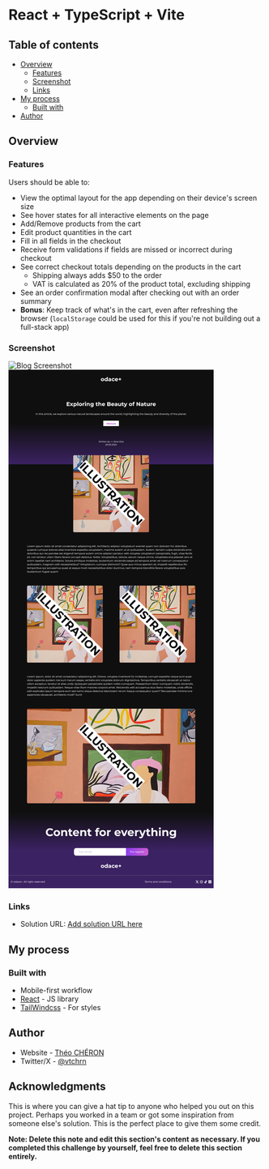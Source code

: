# React + TypeScript + Vite

## Table of contents

- [Overview](#overview)
  - [Features](#Features)
  - [Screenshot](#screenshot)
  - [Links](#links)
- [My process](#my-process)
  - [Built with](#built-with)
- [Author](#author)

## Overview

### Features

Users should be able to:

- View the optimal layout for the app depending on their device's screen size
- See hover states for all interactive elements on the page
- Add/Remove products from the cart
- Edit product quantities in the cart
- Fill in all fields in the checkout
- Receive form validations if fields are missed or incorrect during checkout
- See correct checkout totals depending on the products in the cart
  - Shipping always adds $50 to the order
  - VAT is calculated as 20% of the product total, excluding shipping
- See an order confirmation modal after checking out with an order summary
- **Bonus**: Keep track of what's in the cart, even after refreshing the browser (`localStorage` could be used for this if you're not building out a full-stack app)

### Screenshot

![Blog Screenshot](./public/assets/images/screenshots/preview-blog-page.png)
![Blog Screenshot](./public/assets/images/screenshots/preview-blogPost-page.png)

### Links

- Solution URL: [Add solution URL here](https://odace-blog.vercel.app/)

## My process

### Built with

- Mobile-first workflow
- [React](https://reactjs.org/) - JS library
- [TailWindcss](https://tailwindcss.com/) - For styles

## Author

- Website - [Théo CHÉRON](https://theo-cheron.fr/)
- Twitter/X - [@vtchrn](https://www.twitter.com/vtchrn)


## Acknowledgments

This is where you can give a hat tip to anyone who helped you out on this project. Perhaps you worked in a team or got some inspiration from someone else's solution. This is the perfect place to give them some credit.

**Note: Delete this note and edit this section's content as necessary. If you completed this challenge by yourself, feel free to delete this section entirely.**
